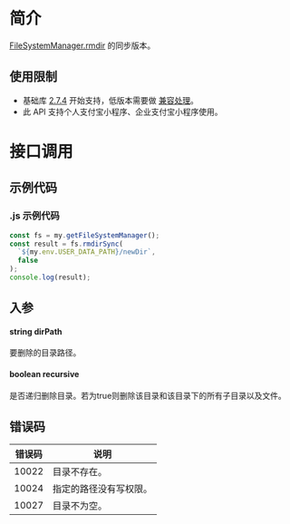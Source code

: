 
# 简介
[FileSystemManager.rmdir](https://opendocs.alipay.com/mini/api/0229px) 的同步版本。

## 使用限制

- 基础库 [2.7.4](https://opendocs.alipay.com/mini/framework/lib-upgrade-v2) 开始支持，低版本需要做 [兼容处理](https://docs.alipay.com/mini/framework/compatibility)。
- 此 API 支持个人支付宝小程序、企业支付宝小程序使用。

# 接口调用

## 示例代码

### .js 示例代码
```javascript
const fs = my.getFileSystemManager();
const result = fs.rmdirSync(
  `${my.env.USER_DATA_PATH}/newDir`,
  false
);
console.log(result);
```

## 入参

#### string dirPath
要删除的目录路径。

#### boolean recursive
是否递归删除目录。若为true则删除该目录和该目录下的所有子目录以及文件。

## 错误码
| **错误码** | **说明** |
| --- | --- |
| 10022 | 目录不存在。 |
| 10024 | 指定的路径没有写权限。 |
| 10027 | 目录不为空。 |

